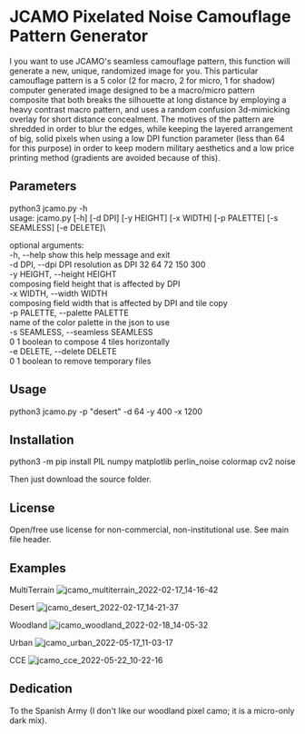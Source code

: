 
# JCAMO Pixelated Noise Camouflage Pattern Generator

I you want to use JCAMO's seamless camouflage pattern, this function will generate a new, unique, randomized image for you. This particular camouflage pattern is a 5 color (2 for macro, 2 for micro, 1 for shadow) computer generated image designed to be a macro/micro pattern composite that both breaks the silhouette at long distance by employing a heavy contrast macro pattern, and uses a random confusion 3d-mimicking overlay for short distance concealment. The motives of the pattern are shredded in order to blur the edges, while keeping the layered arrangement of big, solid pixels when using a low DPI function parameter (less than 64 for this purpose) in order to keep modern military aesthetics and a low price printing method (gradients are avoided because of this).

## Parameters

python3 jcamo.py -h\
usage: jcamo.py [-h] [-d DPI] [-y HEIGHT] [-x WIDTH] [-p PALETTE]
                [-s SEAMLESS] [-e DELETE]\

optional arguments:\
  -h, --help            show this help message and exit\
  -d DPI, --dpi DPI     resolution as DPI 32 64 72 150 300\
  -y HEIGHT, --height HEIGHT\
                        composing field height that is affected by DPI\
  -x WIDTH, --width WIDTH\
                        composing field width that is affected by DPI and tile copy\
  -p PALETTE, --palette PALETTE\
                        name of the color palette in the json to use\
  -s SEAMLESS, --seamless SEAMLESS\
                        0 1 boolean to compose 4 tiles horizontally\
  -e DELETE, --delete DELETE\
                        0 1 boolean to remove temporary files

## Usage

python3 jcamo.py -p "desert" -d 64 -y 400 -x 1200


## Installation

python3 -m pip install PIL numpy matplotlib perlin_noise colormap cv2 noise

Then just download the source folder.

## License

Open/free use license for non-commercial, non-institutional use. See main file header.

## Examples

MultiTerrain
![jcamo_multiterrain_2022-02-17_14-16-42](https://user-images.githubusercontent.com/10059639/154687313-d6c4199d-eaeb-4c39-a379-ff73df949010.png)

Desert
![jcamo_desert_2022-02-17_14-21-37](https://user-images.githubusercontent.com/10059639/154696225-d7113562-6bb5-4451-af92-5a10afc65a7a.png)

Woodland
![jcamo_woodland_2022-02-18_14-05-32](https://user-images.githubusercontent.com/10059639/154696231-95014656-62b8-4bc7-af35-dec4dd133c71.png)

Urban
![jcamo_urban_2022-05-17_11-03-17](https://user-images.githubusercontent.com/10059639/168774170-0ce9d667-ac12-4737-a20a-8165e8808b0b.png)

CCE
![jcamo_cce_2022-05-22_10-22-16](https://user-images.githubusercontent.com/10059639/169691528-4b3a188b-84cb-4e8f-9770-01270c098e90.png)


## Dedication

To the Spanish Army (I don't like our woodland pixel camo; it is a micro-only dark mix).
